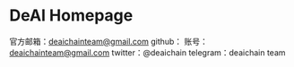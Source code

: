 # DeAI Homepage

官方邮箱：deaichainteam@gmail.com
github：
    账号：deaichainteam@gmail.com
twitter：@deaichain
telegram：deaichain team
